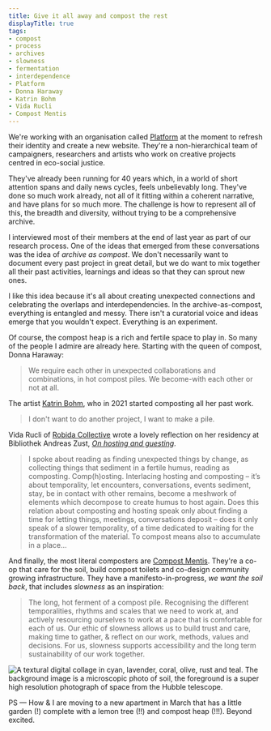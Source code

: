 ```yaml
---
title: Give it all away and compost the rest
displayTitle: true
tags: 
- compost
- process
- archives
- slowness
- fermentation
- interdependence
- Platform
- Donna Haraway
- Katrin Bohm
- Vida Rucli
- Compost Mentis
---
```


We're working with an organisation called [Platform](https://platformlondon.org/) at the moment to refresh their identity and create a new website. They're a non-hierarchical team of campaigners, researchers and artists who work on creative projects centred in eco-social justice. 

They've already been running for 40 years which, in a world of short attention spans and daily news cycles, feels unbelievably long. They've done so much work already, not all of it fitting within a coherent narrative, and have plans for so much more. The challenge is how to represent all of this, the breadth and diversity, without trying to be a comprehensive archive.

I interviewed most of their members at the end of last year as part of our research process. One of the ideas that emerged from these conversations was the idea of *archive as compost*. We don't necessarily want to document every past project in great detail, but we do want to mix together all their past activities, learnings and ideas so that they can sprout new ones. 

I like this idea because it's all about creating unexpected connections and celebrating the overlaps and interdependencies. In the archive-as-compost, everything is entangled and messy. There isn't a curatorial voice and ideas emerge that you wouldn't expect. Everything is an experiment.

Of course, the compost heap is a rich and fertile space to play in. So many of the people I admire are already here. Starting with the queen of compost, Donna Haraway:

> We require each other in unexpected collaborations and combinations, in hot compost piles. We become-with each other or not at all.

The artist [Katrin Bohm](https://kathrinbohm.info/), who in 2021 started composting all her past work.

> I don't want to do another project, I want to make a pile.

Vida Rucli of [Robida Collective](https://robidacollective.com/) wrote a lovely reflection on her residency at Bibliothek Andreas Zust, [*On hosting and guesting*](https://bibliothekandreaszuest.net/on-hosting-and-guesting/).

> I spoke about reading as finding unexpected things by change, as collecting things that sediment in a fertile humus, reading as composting. Comp(h)osting. Interlacing hosting and composting – it’s about temporality, let encounters, conversations, events sediment, stay, be in contact with other remains, become a meshwork of elements which decompose to create humus to host again. Does this relation about composting and hosting speak only about finding a time for letting things, meetings, conversations deposit – does it only speak of a slower temporality, of a time dedicated to waiting for the transformation of the material. To compost means also to accumulate in a place…

And finally, the most literal composters are [Compost Mentis](https://www.compost-mentis.com/). They're a co-op that care for the soil, build compost toilets and co-design community growing infrastructure. They have a manifesto-in-progress, *we want the soil back*, that includes *slowness* as an inspiration:

> The long, hot ferment of a compost pile. Recognising the different temporalities, rhythms and scales that we need to work at, and actively resourcing ourselves to work at a pace that is comfortable for each of us. Our ethic of slowness allows us to build trust and care, making time to gather, & reflect on our work, methods, values and decisions. For us, slowness supports accessibility and the long term sustainability of our work together.

![A textural digital collage in cyan, lavender, coral, olive, rust and teal. The background image is a microscopic photo of soil, the foreground is a super high resolution photograph of space from the Hubble telescope.](https://d2w9rnfcy7mm78.cloudfront.net/20086785/original_6d98a892de45d21ec43aade6b5dbb136.jpg?1674922851?bc=0)

PS — How & I are moving to a new apartment in March that has a little garden (!) complete with a lemon tree (!!) and compost heap (!!!). Beyond excited.